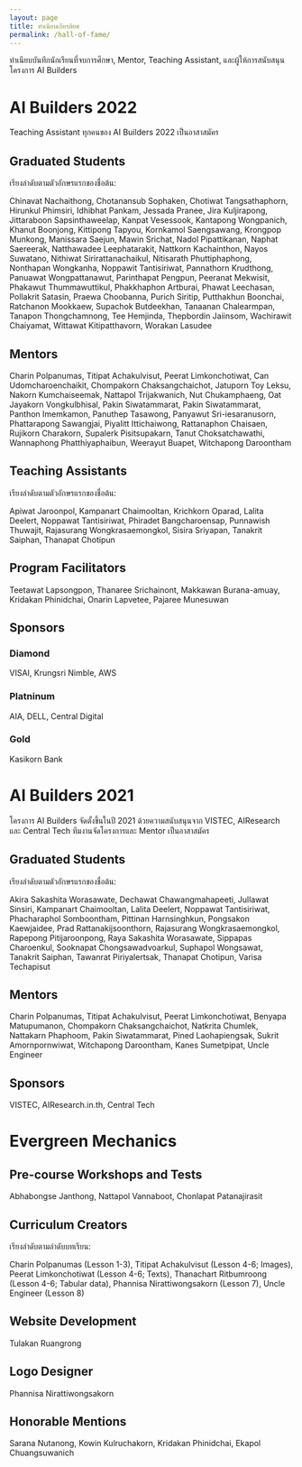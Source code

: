 ```yaml
---
layout: page
title: ทำเนียบเกียรติยศ
permalink: /hall-of-fame/
---
```


ทำเนียบบันทึกนักเรียนที่จบการศึกษา, Mentor, Teaching Assistant, และผู้ให้การสนับสนุนโครงการ AI Builders

# AI Builders 2022

Teaching Assistant ทุกคนของ AI Builders 2022 เป็นอาสาสมัคร

## Graduated Students

เรียงลำดับตามตัวอักษรแรกของชื่อต้น:

Chinavat Nachaithong, Chotanansub Sophaken, Chotiwat Tangsathaphorn, Hirunkul Phimsiri, Idhibhat Pankam, Jessada Pranee, Jira Kuljirapong, Jittaraboon Sapsinthaweelap, Kanpat Vesessook, Kantapong Wongpanich, Khanut Boonjong, Kittipong Tapyou, Kornkamol Saengsawang, Krongpop Munkong, Manissara Saejun, Mawin Srichat, Nadol Pipattikanan, Naphat Saereerak, Natthawadee Leephatarakit, Nattkorn Kachainthon, Nayos Suwatano, Nithiwat Sirirattanachaikul, Nitisarath Phuttiphaphong, Nonthapan Wongkanha, Noppawit Tantisiriwat, Pannathorn Krudthong, Panuawat Wongpattanawut, Parinthapat Pengpun, Peeranat Mekwisit, Phakawut Thummawuttikul, Phakkhaphon Artburai, Phawat Leechasan, Pollakrit Satasin, Praewa Choobanna, Purich Siritip, Putthakhun Boonchai, Ratchanon Mookkaew, Supachok Butdeekhan, Tanaanan Chalearmpan, Tanapon Thongchamnong, Tee Hemjinda, Thepbordin Jaiinsom, Wachirawit Chaiyamat, Wittawat Kitipatthavorn, Worakan Lasudee

## Mentors

Charin Polpanumas, Titipat Achakulvisut, Peerat Limkonchotiwat, Can Udomcharoenchaikit, Chompakorn Chaksangchaichot, Jatuporn Toy Leksu, Nakorn Kumchaiseemak, Nattapol Trijakwanich, Nut Chukamphaeng, Oat Jayakorn Vongkulbhisal, Pakin Siwatammarat, Pakin Siwatammarat, Panthon Imemkamon, Panuthep Tasawong, Panyawut Sri-iesaranusorn, Phattarapong Sawangjai, Piyalitt Ittichaiwong, Rattanaphon Chaisaen, Rujikorn Charakorn, Supalerk Pisitsupakarn, Tanut Choksatchawathi, Wannaphong Phatthiyaphaibun, Weerayut Buapet, Witchapong Daroontham

## Teaching Assistants

เรียงลำดับตามตัวอักษรแรกของชื่อต้น:

Apiwat Jaroonpol, Kampanart Chaimooltan, Krichkorn Oparad, Lalita Deelert, Noppawat Tantisiriwat, Phiradet Bangcharoensap, Punnawish Thuwajit, Rajasurang Wongkrasaemongkol, Sisira Sriyapan, Tanakrit Saiphan, Thanapat Chotipun

## Program Facilitators

Teetawat Lapsongpon, Thanaree Srichainont, Makkawan Burana-amuay, Kridakan Phinidchai, Onarin Lapvetee, Pajaree Munesuwan

## Sponsors

### Diamond

VISAI, Krungsri Nimble, AWS

### Platninum

AIA, DELL, Central Digital

### Gold

Kasikorn Bank

# AI Builders 2021

โครงการ AI Builders จัดตั้งขึ้นในปี 2021 ด้วยความสนับสนุนจาก VISTEC, AIResearch และ Central Tech ทีมงานจัดโครงการและ Mentor เป็นอาสาสมัคร

## Graduated Students

เรียงลำดับตามตัวอักษรแรกของชื่อต้น:

Akira Sakashita Worasawate, Dechawat Chawangmahapeeti, Jullawat Sinsiri, Kampanart Chaimooltan, Lalita Deelert, Noppawat Tantisiriwat, Phacharaphol Somboontham, Pittinan Harnsinghkun, Pongsakon Kaewjaidee, Prad Rattanakijsoonthorn, Rajasurang Wongkrasaemongkol, Rapepong Pitijaroonpong, Raya Sakashita Worasawate, Sippapas Charoenkul, Sooknapat Chongsawadvoarkul, Suphapol Wongsawat, Tanakrit Saiphan, Tawanrat Piriyalertsak, Thanapat Chotipun, Varisa Techapisut

## Mentors

Charin Polpanumas, Titipat Achakulvisut, Peerat Limkonchotiwat, Benyapa Matupumanon, Chompakorn Chaksangchaichot, Natkrita Chumlek, Nattakarn Phaphoom, Pakin Siwatammarat, Pined Laohapiengsak, Sukrit Amornpornwiwat, Witchapong Daroontham, Kanes Sumetpipat, Uncle Engineer

## Sponsors

VISTEC, AIResearch.in.th, Central Tech

# Evergreen Mechanics

## Pre-course Workshops and Tests

Abhabongse Janthong, Nattapol Vannaboot, Chonlapat Patanajirasit

## Curriculum Creators

เรียงลำดับตามลำดับบทเรียน:

Charin Polpanumas (Lesson 1-3), Titipat Achakulvisut (Lesson 4-6; Images), Peerat Limkonchotiwat (Lesson 4-6; Texts), Thanachart Ritbumroong (Lesson 4-6; Tabular data), Phannisa Nirattiwongsakorn (Lesson 7), Uncle Engineer (Lesson 8)

## Website Development

Tulakan Ruangrong

## Logo Designer

Phannisa Nirattiwongsakorn

## Honorable Mentions

Sarana Nutanong, Kowin Kulruchakorn, Kridakan Phinidchai, Ekapol Chuangsuwanich
